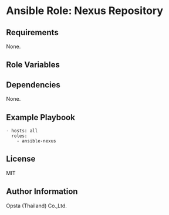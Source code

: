 # Ansible Role: Nexus Repository



## Requirements

None.

## Role Variables



## Dependencies

None.

## Example Playbook

    - hosts: all
      roles:
        - ansible-nexus


## License

MIT

## Author Information

Opsta (Thailand) Co.,Ltd.
